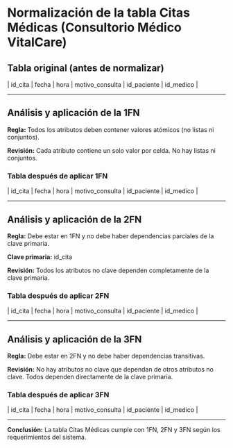 # Normalización de la tabla Citas Médicas (Consultorio Médico VitalCare)

## Tabla original (antes de normalizar)

| id_cita | fecha | hora | motivo_consulta | id_paciente | id_medico |

---

## Análisis y aplicación de la 1FN

**Regla:** Todos los atributos deben contener valores atómicos (no listas ni conjuntos).

**Revisión:** Cada atributo contiene un solo valor por celda. No hay listas ni conjuntos.

### Tabla después de aplicar 1FN

| id_cita | fecha | hora | motivo_consulta | id_paciente | id_medico |

---

## Análisis y aplicación de la 2FN

**Regla:** Debe estar en 1FN y no debe haber dependencias parciales de la clave primaria.

**Clave primaria:** id_cita

**Revisión:** Todos los atributos no clave dependen completamente de la clave primaria.

### Tabla después de aplicar 2FN

| id_cita | fecha | hora | motivo_consulta | id_paciente | id_medico |

---

## Análisis y aplicación de la 3FN

**Regla:** Debe estar en 2FN y no debe haber dependencias transitivas.

**Revisión:** No hay atributos no clave que dependan de otros atributos no clave. Todos dependen directamente de la clave primaria.

### Tabla después de aplicar 3FN

| id_cita | fecha | hora | motivo_consulta | id_paciente | id_medico |

---

**Conclusión:**
La tabla Citas Médicas cumple con 1FN, 2FN y 3FN según los requerimientos del sistema.
